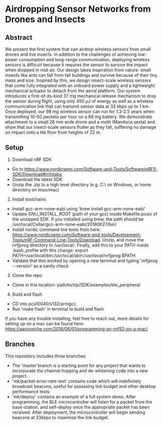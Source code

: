 # Airdropping Sensor Networks from Drones and Insects

## Abstract
We present the first system that can airdrop wireless sensors from small drones and live insects. In addition to the challenges of achieving low-power consumption and long-range communication, deploying wireless sensors is difficult because it requires the sensor to survive the impact when dropped in mid-air. Our design takes inspiration from nature: small insects like ants can fall from tall buildings and survive because of their tiny mass and size. Inspired by this, we design insect-scale wireless sensors that come fully integrated with an onboard power supply and a lightweight mechanical actuator to detach from the aerial platform. Our system introduces a first-of-its-kind 37 mg mechanical release mechanism to drop the sensor during flight, using only 450 μJ of energy as well as a wireless communication link that can transmit sensor data at 33 kbps up to 1 km. Once deployed, our 98 mg wireless sensor can run for 1.3-2.5 years when transmitting 10-50 packets per hour on a 68 mg battery. We demonstrate attachment to a small 28 mm wide drone and a moth (Manduca sexta) and show that our insect-scale sensors flutter as they fall, suffering no damage on impact onto a tile floor from heights of 22 m.

## Setup
1. Download nRF SDK
-  Go to https://www.nordicsemi.com/Software-and-Tools/Software/nRF5-SDK/Download#infotabs
-  Download the latest SDK
-  Unzip the .zip to a high level directory (e.g. C:\ on Windows, or home directory on linux/mac)
2. Install toolchains 
-  Install gcc-arm-none-eabi using 'brew install gcc-arm-none-eabi'
-  Update GNU_INSTALL_ROOT (path of your gcc) inside Makefile.posix of the unzipped SDK. If you installed using brew, the path should be /usr/local/Cellar/gcc-arm-none-eabi/20180627/bin/
-  Install nordic command line tools from here: https://www.nordicsemi.com/Software-and-tools/Development-Tools/nRF-Command-Line-Tools/Download. Unzip, and move the nrfjprog directory to /usr/local/. Finally, add this to your PATH inside .bash_profile with this change: export PATH=/usr/local/bin:/usr/local/sbin:/usr/local/nrfjprog:$PATH
-  Validate that this worked by opening a new terminal and typing 'nrfjprog --version' as a sanity check
3. Clone the repo
-  Clone in this location: path/to/zip/SDK/examples/ble_peripheral
4. Build and flash
-  CD into pca10040/s132/armgcc
-  Run 'make flash' in terminal to build and flash 

If you have any trouble installing, feel free to reach out, more details for setting up on a mac can be found here: https://aaroneiche.com/2016/06/01/programming-an-nrf52-on-a-mac/

## Branches
This repository includes three branches:
-  The 'master'branch is a starting point for any project that wants to incorporate the channel hopping and de-whitening code into a new project. 
-  'mk/packet-error-rate-test' contains code which will indefinitely broadcast beacons, useful for assessing link budget and other desktop performance tests
-  'mk/deploy' contains an example of a full system demo. After programming, the BLE microcontroller will listen for a packet from the base-station, and self-deploy once the appropriate packet has been received. After deployment, the microcontroller will begin sending beacons at 33kbps to maximize the link budget.
